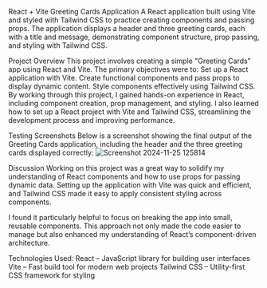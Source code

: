 React + Vite
Greeting Cards Application
A React application built using Vite and styled with Tailwind CSS to practice creating components and passing props. The application displays a header and three greeting cards, each with a title and message, demonstrating component structure, prop passing, and styling with Tailwind CSS.

Project Overview
This project involves creating a simple "Greeting Cards" app using React and Vite. The primary objectives were to:
Set up a React application with Vite.
Create functional components and pass props to display dynamic content.
Style components effectively using Tailwind CSS.
By working through this project, I gained hands-on experience in React, including component creation, prop management, and styling. I also learned how to set up a React project with Vite and Tailwind CSS, streamlining the development process and improving performance.

Testing Screenshots
Below is a screenshot showing the final output of the Greeting Cards application, including the header and the three greeting cards displayed correctly:
![Screenshot 2024-11-25 125814](https://github.com/user-attachments/assets/0a48627e-3692-4cd6-8f47-0f9551448963)

Discussion
Working on this project was a great way to solidify my understanding of React components and how to use props for passing dynamic data. Setting up the application with Vite was quick and efficient, and Tailwind CSS made it easy to apply consistent styling across components.

I found it particularly helpful to focus on breaking the app into small, reusable components. This approach not only made the code easier to manage but also enhanced my understanding of React’s component-driven architecture.

Technologies Used:
React – JavaScript library for building user interfaces
Vite – Fast build tool for modern web projects
Tailwind CSS – Utility-first CSS framework for styling

